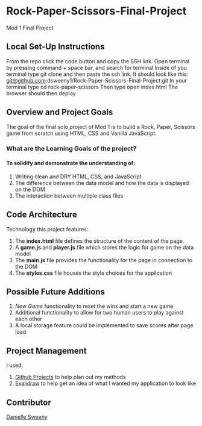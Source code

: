 # Rock-Paper-Scissors-Final-Project
Mod 1 Final Project

## Local Set-Up Instructions

From the repo click the code button and copy the SSH link.
Open terminal by pressing command + space bar, and search for terminal
Inside of you terminal type git clone and then paste the ssh link. It should look like this: git@github.com:dsweeny1/Rock-Paper-Scissors-Final-Project.git
In your terminal type cd rock-paper-scissors
Then type open index.html
The browser should then deploy

## Overview and Project Goals

The goal of the final solo project of Mod 1 is to build a Rock, Paper, Scissors game from scratch using HTML, CSS and Vanilla JavaScript.

### What are the Learning Goals of the project?

#### To solidify and demonstrate the understanding of:

1. Writing clean and DRY HTML, CSS, and JavaScript
2. The difference between the data model and how the data is displayed on the DOM
3. The interaction between multiple class files

## Code Architecture
Technology this project features:

1. The **index.html** file defines the structure of the content of the page.
2. A **game.js** and **player.js** file which stores the logic for game on the data model
3. The **main.js** file provides the functionality for the page in connection to the DOM
4. The **styles.css** file houses the style choices for the application


## Possible Future Additions

1. *New Game* functionality to reset the wins and start a new game
2. Additional functionality to allow for two human users to play against each other
3. A local storage feature could be implemented to save scores after page load

## Project Management

I used:
1. [Github Projects](https://github.com/users/dsweeny1/projects/1/views/1) to help plan out my methods
2. [Exalidraw](https://excalidraw.com/) to help get an idea of what I wanted my application to look like

## Contributor

[Danielle Sweeny](https://github.com/dsweeny1)
